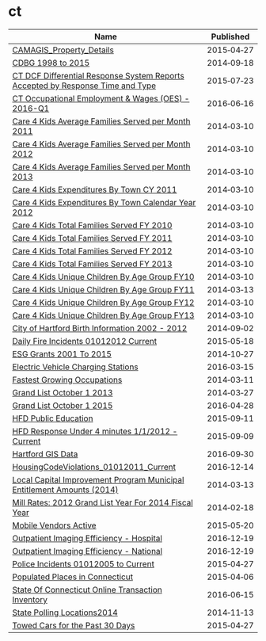 # ct

Name | Published
---- | ---------
[CAMAGIS_Property_Details](../datasets/uepu-9ktm.md) | 2015&#x2011;04&#x2011;27
[CDBG 1998 to 2015](../datasets/vmvf-icyf.md) | 2014&#x2011;09&#x2011;18
[CT DCF Differential Response System Reports Accepted by Response Time and Type](../datasets/35x9-cadj.md) | 2015&#x2011;07&#x2011;23
[CT Occupational Employment & Wages (OES) - 2016-Q1](../datasets/tids-7w95.md) | 2016&#x2011;06&#x2011;16
[Care 4 Kids Average Families Served per Month 2011](../datasets/59q7-vx2z.md) | 2014&#x2011;03&#x2011;10
[Care 4 Kids Average Families Served per Month 2012](../datasets/b8m4-qg3s.md) | 2014&#x2011;03&#x2011;10
[Care 4 Kids Average Families Served per Month 2013](../datasets/chyx-qrjt.md) | 2014&#x2011;03&#x2011;10
[Care 4 Kids Expenditures By Town CY 2011](../datasets/pqd2-9uud.md) | 2014&#x2011;03&#x2011;10
[Care 4 Kids Expenditures By Town Calendar Year 2012](../datasets/dcwn-aa3d.md) | 2014&#x2011;03&#x2011;10
[Care 4 Kids Total Families Served FY 2010](../datasets/psqf-2jv4.md) | 2014&#x2011;03&#x2011;10
[Care 4 Kids Total Families Served FY 2011](../datasets/3mqv-d66s.md) | 2014&#x2011;03&#x2011;10
[Care 4 Kids Total Families Served FY 2012](../datasets/3dd4-v7yv.md) | 2014&#x2011;03&#x2011;10
[Care 4 Kids Total Families Served FY 2013](../datasets/ru4i-m74j.md) | 2014&#x2011;03&#x2011;10
[Care 4 Kids Unique Children By Age Group FY10](../datasets/axur-9t7e.md) | 2014&#x2011;03&#x2011;10
[Care 4 Kids Unique Children By Age Group FY11](../datasets/vu37-8imu.md) | 2014&#x2011;03&#x2011;13
[Care 4 Kids Unique Children By Age Group FY12](../datasets/566n-8368.md) | 2014&#x2011;03&#x2011;10
[Care 4 Kids Unique Children By Age Group FY13](../datasets/daph-qkdb.md) | 2014&#x2011;03&#x2011;10
[City of Hartford Birth Information 2002 - 2012](../datasets/cbzv-qf8c.md) | 2014&#x2011;09&#x2011;02
[Daily Fire Incidents 01012012 Current](../datasets/izai-dug8.md) | 2015&#x2011;05&#x2011;18
[ESG Grants 2001 To 2015](../datasets/i6uz-rj2n.md) | 2014&#x2011;10&#x2011;27
[Electric Vehicle Charging Stations](../datasets/88b5-ii6i.md) | 2016&#x2011;03&#x2011;15
[Fastest Growing Occupations](../datasets/2mrq-up9y.md) | 2014&#x2011;03&#x2011;11
[Grand List October 1 2013](../datasets/5er3-ksug.md) | 2014&#x2011;03&#x2011;27
[Grand List October 1 2015](../datasets/rc64-nptr.md) | 2016&#x2011;04&#x2011;28
[HFD Public Education](../datasets/e9py-nv9q.md) | 2015&#x2011;09&#x2011;11
[HFD Response Under 4 minutes 1/1/2012 - Current](../datasets/2qj6-tvch.md) | 2015&#x2011;09&#x2011;09
[Hartford GIS Data](../datasets/9t3u-k43z.md) | 2016&#x2011;09&#x2011;30
[HousingCodeViolations_01012011_Current](../datasets/86ax-cfey.md) | 2016&#x2011;12&#x2011;14
[Local Capital Improvement Program Municipal Entitlement Amounts (2014)](../datasets/u3kj-kc89.md) | 2014&#x2011;03&#x2011;13
[Mill Rates: 2012 Grand List Year For 2014 Fiscal Year](../datasets/686s-2uqm.md) | 2014&#x2011;02&#x2011;18
[Mobile Vendors Active](../datasets/gab7-hi8g.md) | 2015&#x2011;05&#x2011;20
[Outpatient Imaging Efficiency - Hospital](../datasets/wkfw-kthe.md) | 2016&#x2011;12&#x2011;19
[Outpatient Imaging Efficiency - National](../datasets/di9i-zzrc.md) | 2016&#x2011;12&#x2011;19
[Police Incidents 01012005 to Current](../datasets/889t-nwfu.md) | 2015&#x2011;04&#x2011;27
[Populated Places in Connecticut](../datasets/t8jt-ytwj.md) | 2015&#x2011;04&#x2011;06
[State Of Connecticut Online Transaction Inventory](../datasets/uxdv-m92a.md) | 2016&#x2011;06&#x2011;15
[State Polling Locations2014](../datasets/gayd-dkrx.md) | 2014&#x2011;11&#x2011;13
[Towed Cars for the Past 30 Days](../datasets/hefc-wgp8.md) | 2015&#x2011;04&#x2011;27

